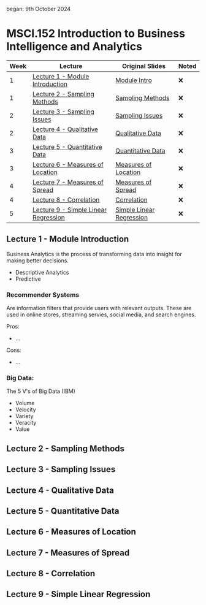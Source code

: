 began: 9th October 2024

# MSCI.152 Introduction to Business Intelligence and Analytics

| Week | Lecture                                                                       | Original Slides                                                           | Noted |
| ---- | ----------------------------------------------------------------------------- | ------------------------------------------------------------------------- | ----- |
| 1    | [Lecture 1 - Module Introduction](#lecture-1---module-introduction)           | [Module Intro](/MSCI.152.slides/a.introduction.pdf)                       | ❌    |
| 1    | [Lecture 2 - Sampling Methods](#lecture-2---sampling-methods)                 | [Sampling Methods](/MSCI.152.slides/b.samplingMethods.pdf)                | ❌    |
| 2    | [Lecture 3 - Sampling Issues](#lecture-3---sampling-issues)                   | [Sampling Issues](/MSCI.152.slides/c.samplingIssues.pdf)                  | ❌    |
| 2    | [Lecture 4 - Qualitative Data](#lecture-4---qualitative-data)                 | [Qualitative Data](/MSCI.152.slides/d.qualitativeData.pdf)                | ❌    |
| 3    | [Lecture 5 - Quantitative Data](#lecture-5---quantitative-data)               | [Quantitative Data](/MSCI.152.slides/e.quantitativeData.pdf)              | ❌    |
| 3    | [Lecture 6 - Measures of Location](#lecture-6---measures-of-location)         | [Measures of Location](/MSCI.152.slides/f.measuresOfLocation.pdf)         | ❌    |
| 4    | [Lecture 7 - Measures of Spread](#lecture-7---measures-of-spread)             | [Measures of Spread](/MSCI.152.slides/g.measuresOfSpread.pdf)             | ❌    |
| 4    | [Lecture 8 - Correlation](#lecture-8---correlation)                           | [Correlation](/MSCI.152.slides/h.correlation.pdf)                         | ❌    |
| 5    | [Lecture 9 - Simple Linear Regression](#lecture-9---simple-linear-regression) | [Simple Linear Regression](/MSCI.152.slides/i.simpleLinearRegression.pdf) | ❌    |

## Lecture 1 - Module Introduction

Business Analytics is the process of transforming data into insight for making better decisions.

- Descriptive Analytics
- Predictive

### Recommender Systems

Are information filters that provide users with relevant outputs. These are used in online stores, streaming servies, social media, and search engines.

Pros:

- ...

Cons:

- ...

### Big Data:

The 5 V's of Big Data (IBM)

- Volume
- Velocity
- Variety
- Veracity
- Value

## Lecture 2 - Sampling Methods

## Lecture 3 - Sampling Issues

## Lecture 4 - Qualitative Data

## Lecture 5 - Quantitative Data

## Lecture 6 - Measures of Location

## Lecture 7 - Measures of Spread

## Lecture 8 - Correlation

## Lecture 9 - Simple Linear Regression
